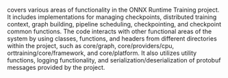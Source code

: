 covers various areas of functionality in the ONNX Runtime Training project. It includes implementations for managing checkpoints, distributed training context, graph building, pipeline scheduling, checkpointing, and checkpoint common functions. The code interacts with other functional areas of the system by using classes, functions, and headers from different directories within the project, such as core/graph, core/providers/cpu, orttraining/core/framework, and core/platform. It also utilizes utility functions, logging functionality, and serialization/deserialization of protobuf messages provided by the project.